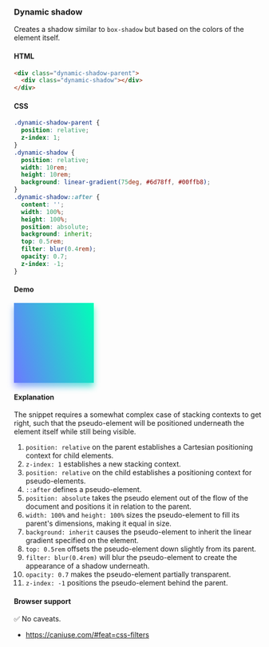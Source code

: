 ### Dynamic shadow

Creates a shadow similar to `box-shadow` but based on the colors of the element itself.

#### HTML

```html
<div class="dynamic-shadow-parent">
  <div class="dynamic-shadow"></div>
</div>
```

#### CSS

```css
.dynamic-shadow-parent {
  position: relative;
  z-index: 1;
}
.dynamic-shadow {
  position: relative;
  width: 10rem;
  height: 10rem;
  background: linear-gradient(75deg, #6d78ff, #00ffb8);
}
.dynamic-shadow::after {
  content: '';
  width: 100%;
  height: 100%;
  position: absolute;
  background: inherit;
  top: 0.5rem;
  filter: blur(0.4rem);
  opacity: 0.7;
  z-index: -1;
}
```

#### Demo

<div class="snippet-demo">
  <div class="snippet-demo__dynamic-shadow-parent">
    <div class="snippet-demo__dynamic-shadow"></div>
  </div>
</div>

<style>
.snippet-demo__dynamic-shadow-parent {
  position: relative;
  z-index: 1;
}
.snippet-demo__dynamic-shadow {
  position: relative;
  width: 10rem;
  height: 10rem;
  background: linear-gradient(75deg, #6d78ff, #00ffb8);
}
.snippet-demo__dynamic-shadow::after {
  content: '';
  position: absolute;
  width: 100%;
  height: 100%;
  background: inherit;
  top: 0.5rem;
  filter: blur(0.4rem);
  opacity: 0.7;
  z-index: -1;
}
</style>

#### Explanation

The snippet requires a somewhat complex case of stacking contexts to get right, such that the pseudo-element
will be positioned underneath the element itself while still being visible.

1. `position: relative` on the parent establishes a Cartesian positioning context for child elements.
2. `z-index: 1` establishes a new stacking context.
3. `position: relative` on the child establishes a positioning context for pseudo-elements.
4. `::after` defines a pseudo-element.
5. `position: absolute` takes the pseudo element out of the flow of the document and positions it in relation to the parent.
6. `width: 100%` and `height: 100%` sizes the pseudo-element to fill its parent's dimensions, making it equal in size.
7. `background: inherit` causes the pseudo-element to inherit the linear gradient specified on the element.
8. `top: 0.5rem` offsets the pseudo-element down slightly from its parent.
9. `filter: blur(0.4rem)` will blur the pseudo-element to create the appearance of a shadow underneath.
10. `opacity: 0.7` makes the pseudo-element partially transparent.
11. `z-index: -1` positions the pseudo-element behind the parent.

#### Browser support

<span class="snippet__support-note">✅ No caveats.</span>

* https://caniuse.com/#feat=css-filters

<!-- tags: visual -->
